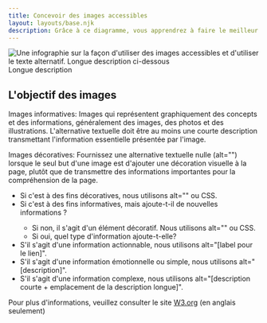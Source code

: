 ```yaml
---
title: Concevoir des images accessibles
layout: layouts/base.njk
description: Grâce à ce diagramme, vous apprendrez à faire le meilleur choix pour concevoir des images accessibles.
---
```

<div class="row">
    <div class="col-md-10 col-xs-offset-1"><img src="/img/fr/introduction/image-accessible.jpg" class="img-responsive" alt="Une infographie sur la façon d'utiliser des images accessibles et d'utiliser le texte alternatif. Longue description ci-dessous" /></div>
</div>
<div class="col-md-10 col-xs-offset-1">
    <summary>Longue description</summary>
    <h2 class="mrgn-tp-0">L'objectif des images</h2>
    <p>Images informatives: Images qui représentent graphiquement des concepts et des informations, généralement des images, des photos et des illustrations. L'alternative textuelle doit être au moins une courte description transmettant l'information essentielle présentée par l'image.</p>
    <p>Images décoratives: Fournissez une alternative textuelle nulle (alt="") lorsque le seul but d'une image est d'ajouter une décoration visuelle à la page, plutôt que de transmettre des informations importantes pour la compréhension de la page.</p>
    <div class="row">
        <div>
            <ul class="lst-spcd">
                <li>Si c'est à des fins décoratives, nous utilisons alt="" ou CSS.</li>
                <li>Si c'est à des fins informatives, mais ajoute-t-il de nouvelles informations ?</li>
                <ul>
                    <li>Si non, il s'agit d'un élément décoratif. Nous utilisons alt="" ou CSS.</li>
                    <li>Si oui, quel type d'information ajoute-t-elle?</li>
                </ul>
                <li>S'il s'agit d'une information actionnable, nous utilisons alt="[label pour le lien]".</li>
                <li>S'il s'agit d'une information émotionnelle ou simple, nous utilisons alt="[description]".</li>
                <li>S'il s'agit d'une information complexe, nous utilisons alt="[description courte + emplacement de la description longue]".</li>
            </ul>
        </div>
    </div>
    <p>Pour plus d'informations, veuillez consulter le site <a hreflang="en" href="https://www.w3.org/WAI/tutorials/images/">W3.org</a> (en anglais seulement)</p>
</div>
